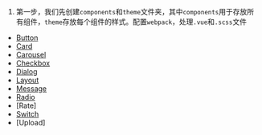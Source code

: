 1. 第一步，我们先创建`components`和`theme`文件夹，其中`components`用于存放所有组件，`theme`存放每个组件的样式。配置`webpack`，处理`.vue`和`.scss`文件

- [Button](/element-ui/docs/button.md)
- [Card](/element-ui/docs/card.md)
- [Carousel](/element-ui/docs/carousel.md)
- [Checkbox](/element-ui/docs/checkbox.md)
- [Dialog](/element-ui/docs/dialog.md)
- [Layout](/element-ui/docs/layout.md)
- [Message](/element-ui/docs/message.md)
- [Radio](/element-ui/docs/radio.md)
- [Rate]
- [Switch](/element-ui/docs/switch.md)
- [Upload]